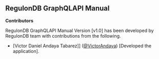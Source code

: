 ## RegulonDB GraphQLAPI Manual

**Contributors**

RegulonDB GraphQLAPI Manual Version [v1.0] has been developed by RegulonDB team with contributions from the following.

- [Victor Daniel Andaya Tabarez]] ([@VictorAndaya]()) [Developed the application].
